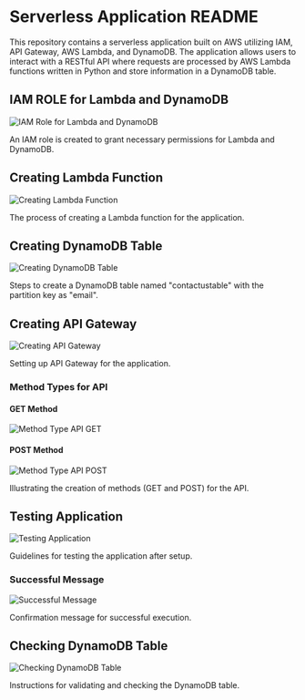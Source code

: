 # Serverless Application README

This repository contains a serverless application built on AWS utilizing IAM, API Gateway, AWS Lambda, and DynamoDB. The application allows users to interact with a RESTful API where requests are processed by AWS Lambda functions written in Python and store information in a DynamoDB table.

## IAM ROLE for Lambda and DynamoDB

![IAM Role for Lambda and DynamoDB](1-IAM-Role-Lambda+Dynamo.png)

An IAM role is created to grant necessary permissions for Lambda and DynamoDB.

## Creating Lambda Function

![Creating Lambda Function](2-WebDemoFunction.png)

The process of creating a Lambda function for the application.

## Creating DynamoDB Table

![Creating DynamoDB Table](3-Creating-DynamoDB-Table.png)

Steps to create a DynamoDB table named "contactustable" with the partition key as "email".

## Creating API Gateway

![Creating API Gateway](4-Creating-APIGateway.png)

Setting up API Gateway for the application.

### Method Types for API

#### GET Method

![Method Type API GET](5-Method-Type-API-GET.png)

#### POST Method

![Method Type API POST](6-Method-Type-API-POST.png)

Illustrating the creation of methods (GET and POST) for the API.

## Testing Application

![Testing Application](7-Testing-Application.png)

Guidelines for testing the application after setup.

### Successful Message

![Successful Message](8-Succefull-message.png)

Confirmation message for successful execution.

## Checking DynamoDB Table

![Checking DynamoDB Table](10-DynamoDB-Table-Test-Validation.png)

Instructions for validating and checking the DynamoDB table.
